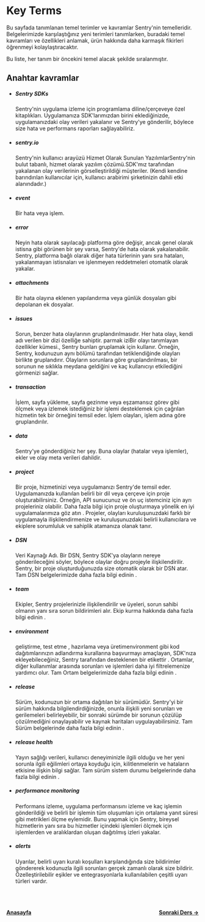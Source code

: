 <h1>Key Terms</h1>

<p>Bu sayfada tanımlanan temel terimler ve kavramlar Sentry'nin temelleridir. Belgelerimizde karşılaştığınız yeni terimleri tanımlarken, buradaki temel kavramları ve özellikleri anlamak, ürün hakkında daha karmaşık fikirleri öğrenmeyi kolaylaştıracaktır.</p>

<p>Bu liste, her tanım bir öncekini temel alacak şekilde sıralanmıştır.</p>

<h2>Anahtar kavramlar</h2>

- <h5>Sentry SDKs</h5>
  <p>
  Sentry'nin uygulama izleme için programlama diline/çerçeveye özel kitaplıkları. Uygulamanıza SDK'larımızdan birini eklediğinizde, uygulamanızdaki olay verileri yakalanır ve Sentry'ye gönderilir, böylece size hata ve performans raporları sağlayabiliriz.
  </p>
- <h5>sentry.io</h5>
  <p>
  Sentry'nin kullanıcı arayüzü Hizmet Olarak Sunulan YazılımlarSentry'nin bulut tabanlı, hizmet olarak yazılım çözümü.SDK'mız tarafından yakalanan olay verilerinin görselleştirildiği müşteriler. (Kendi kendine barındırılan kullanıcılar için, kullanıcı arabirimi şirketinizin dahili etki alanındadır.)
  </p>
- <h5>event</h5>
  <p>Bir hata veya işlem.</p>
- <h5>error</h5>
  <p>
  Neyin hata olarak sayılacağı platforma göre değişir, ancak genel olarak istisna gibi görünen bir şey varsa, Sentry'de hata olarak yakalanabilir. Sentry, platforma bağlı olarak diğer hata türlerinin yanı sıra hataları, yakalanmayan istisnaları ve işlenmeyen reddetmeleri otomatik olarak yakalar.
  </p>
- <h5>attachments</h5>
  <p>
   Bir hata olayına eklenen yapılandırma veya günlük dosyaları gibi depolanan ek dosyalar.
  </p>
- <h5>issues</h5>
  <p>
  Sorun, benzer hata olaylarının gruplandırılmasıdır. Her hata olayı, kendi adı verilen bir dizi özelliğe sahiptir. parmak iziBir olayı tanımlayan özellikler kümesi., Sentry bunları gruplamak için kullanır. Örneğin, Sentry, kodunuzun aynı bölümü tarafından tetiklendiğinde olayları birlikte gruplandırır. Olayların sorunlara göre gruplandırılması, bir sorunun ne sıklıkla meydana geldiğini ve kaç kullanıcıyı etkilediğini görmenizi sağlar.
  </p>
- <h5>transaction</h5>
  <p>
  İşlem, sayfa yükleme, sayfa gezinme veya eşzamansız görev gibi ölçmek veya izlemek istediğiniz bir işlemi desteklemek için çağrılan hizmetin tek bir örneğini temsil eder. İşlem olayları, işlem adına göre gruplandırılır.
  </p>
- <h5>data</h5>
  <p>
  Sentry'ye gönderdiğiniz her şey. Buna olaylar (hatalar veya işlemler), ekler ve olay meta verileri dahildir.
  </p>
- <h5>project</h5>
  <p>
  Bir proje, hizmetinizi veya uygulamanızı Sentry'de temsil eder. Uygulamanızda kullanılan belirli bir dil veya çerçeve için proje oluşturabilirsiniz. Örneğin, API sunucunuz ve ön uç istemciniz için ayrı projeleriniz olabilir. Daha fazla bilgi için proje oluşturmaya yönelik en iyi uygulamalarımıza göz atın . Projeler, olayları kuruluşunuzdaki farklı bir uygulamayla ilişkilendirmenize ve kuruluşunuzdaki belirli kullanıcılara ve ekiplere sorumluluk ve sahiplik atamanıza olanak tanır.
  </p>
- <h5>DSN</h5>
  <p>
  Veri Kaynağı Adı. Bir DSN, Sentry SDK'ya olayların nereye gönderileceğini söyler, böylece olaylar doğru projeyle ilişkilendirilir. Sentry, bir proje oluşturduğunuzda size otomatik olarak bir DSN atar. Tam DSN belgelerimizde daha fazla bilgi edinin .
  </p>
- <h5>team</h5>
  <p>
   Ekipler, Sentry projelerinizle ilişkilendirilir ve üyeleri, sorun sahibi olmanın yanı sıra sorun bildirimleri alır. Ekip kurma hakkında daha fazla bilgi edinin .
  </p>
- <h5>environment</h5>
  <p>
  geliştirme, test etme , hazırlama veya üretimenvironment gibi kod dağıtımlarınızın adlandırma kurallarına başvurmayı amaçlayan, SDK'nıza ekleyebileceğiniz, Sentry tarafından desteklenen bir etikettir . Ortamlar, diğer kullanımlar arasında sorunları ve işlemleri daha iyi filtrelemenize yardımcı olur. Tam Ortam belgelerimizde daha fazla bilgi edinin .
  </p>
- <h5>release</h5>
  <p>
  Sürüm, kodunuzun bir ortama dağıtılan bir sürümüdür. Sentry'yi bir sürüm hakkında bilgilendirdiğinizde, onunla ilişkili yeni sorunları ve gerilemeleri belirleyebilir, bir sonraki sürümde bir sorunun çözülüp çözülmediğini onaylayabilir ve kaynak haritaları uygulayabilirsiniz. Tam Sürüm belgelerinde daha fazla bilgi edinin .
  </p>
- <h5>release health</h5>
  <p>
  Yayın sağlığı verileri, kullanıcı deneyiminizle ilgili olduğu ve her yeni sorunla ilgili eğilimleri ortaya koyduğu için, kilitlenmelerin ve hataların etkisine ilişkin bilgi sağlar. Tam sürüm sistem durumu belgelerinde daha fazla bilgi edinin .
  </p>
- <h5>performance monitoring</h5>
  <p>
  Performans izleme, uygulama performansını izleme ve kaç işlemin gönderildiği ve belirli bir işlemin tüm oluşumları için ortalama yanıt süresi gibi metrikleri ölçme eylemidir. Bunu yapmak için Sentry, bireysel hizmetlerin yanı sıra bu hizmetler içindeki işlemleri ölçmek için işlemlerden ve aralıklardan oluşan dağıtılmış izleri yakalar.
  </p>
- <h5>alerts</h5>
  <p>
  Uyarılar, belirli uyarı kuralı koşulları karşılandığında size bildirimler göndererek kodunuzla ilgili sorunları gerçek zamanlı olarak size bildirir. Özelleştirilebilir eşikler ve entegrasyonlarla kullanılabilen çeşitli uyarı türleri vardır.
  </p>

<br>
<br>
<br>
<div style="display: flex; align-items: center; justify-content: space-between"><a href="/sentry-tr/"><strong>Anasayfa</strong></a><a href="/sentry-tr/sentry-basic/dsn-explainer.md"><strong>Sonraki Ders -></strong></a></div>